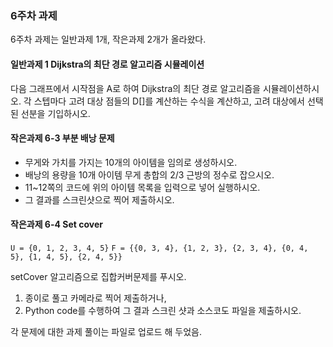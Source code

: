### 6주차 과제

6주차 과제는 일반과제 1개, 작은과제 2개가 올라왔다.

#### 일반과제 1 Dijkstra의 최단 경로 알고리즘 시뮬레이션

다음 그래프에서 시작점을 A로 하여 Dijkstra의 최단 경로 알고리즘을 시뮬레이션하시오. 각 스텝마다 고려 대상 점들의 D[]를 계산하는 수식을 계산하고, 고려 대상에서 선택된 선분을 기입하시오.

#### 작은과제 6-3 부분 배낭 문제

- 무게와 가치를 가지는 10개의 아이템을 임의로 생성하시오.
- 배낭의 용량을 10개 아이템 무게 총합의 2/3 근방의 정수로 잡으시오.
- 11~12쪽의 코드에 위의 아이템 목록을 입력으로 넣어 실행하시오.
- 그 결과를 스크린샷으로 찍어 제출하시오.

#### 작은과제 6-4 Set cover

`U = {0, 1, 2, 3, 4, 5}`
`F = {{0, 3, 4}, {1, 2, 3}, {2, 3, 4}, {0, 4, 5}, {1, 4, 5}, {2, 4, 5}}`

setCover 알고리즘으로 집합커버문제를 푸시오.

1. 종이로 풀고 카메라로 찍어 제출하거나,
2. Python code를 수행하여 그 결과 스크린 샷과 소스코도 파일을 제출하시오.

각 문제에 대한 과제 풀이는 파일로 업로드 해 두었음.
